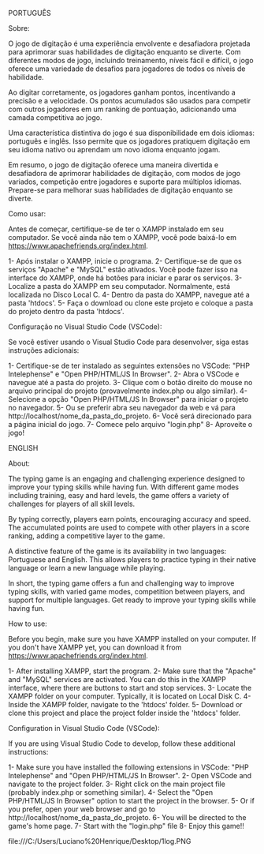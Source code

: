 PORTUGUÊS

Sobre:

O jogo de digitação é uma experiência envolvente e desafiadora projetada para aprimorar suas habilidades de digitação enquanto se diverte. Com diferentes modos de jogo, incluindo treinamento, níveis fácil e difícil, o jogo oferece uma variedade de desafios para jogadores de todos os níveis de habilidade.

Ao digitar corretamente, os jogadores ganham pontos, incentivando a precisão e a velocidade. Os pontos acumulados são usados para competir com outros jogadores em um ranking de pontuação, adicionando uma camada competitiva ao jogo.

Uma característica distintiva do jogo é sua disponibilidade em dois idiomas: português e inglês. Isso permite que os jogadores pratiquem digitação em seu idioma nativo ou aprendam um novo idioma enquanto jogam.

Em resumo, o jogo de digitação oferece uma maneira divertida e desafiadora de aprimorar habilidades de digitação, com modos de jogo variados, competição entre jogadores e suporte para múltiplos idiomas. Prepare-se para melhorar suas habilidades de digitação enquanto se diverte.

Como usar:

Antes de começar, certifique-se de ter o XAMPP instalado em seu computador. Se você ainda não tem o XAMPP, você pode baixá-lo em https://www.apachefriends.org/index.html.

1- Após instalar o XAMPP, inicie o programa.
2- Certifique-se de que os serviços "Apache" e "MySQL" estão ativados. Você pode fazer isso na interface do XAMPP, onde há botões para iniciar e parar os serviços.
3- Localize a pasta do XAMPP em seu computador. Normalmente, está localizada no Disco Local C.
4- Dentro da pasta do XAMPP, navegue até a pasta 'htdocs'.
5- Faça o download ou clone este projeto e coloque a pasta do projeto dentro da pasta 'htdocs'.

Configuração no Visual Studio Code (VSCode):

Se você estiver usando o Visual Studio Code para desenvolver, siga estas instruções adicionais:

1- Certifique-se de ter instalado as seguintes extensões no VSCode: "PHP Intelephense" e "Open PHP/HTML/JS In Browser".
2- Abra o VSCode e navegue até a pasta do projeto.
3- Clique com o botão direito do mouse no arquivo principal do projeto (provavelmente index.php ou algo similar).
4- Selecione a opção "Open PHP/HTML/JS In Browser" para iniciar o projeto no navegador.
5- Ou se preferir abra seu navegador da web e vá para http://localhost/nome_da_pasta_do_projeto.
6- Você será direcionado para a página inicial do jogo.
7- Comece pelo arquivo "login.php"
8- Aproveite o jogo!

ENGLISH

About:

The typing game is an engaging and challenging experience designed to improve your typing skills while having fun. With different game modes including training, easy and hard levels, the game offers a variety of challenges for players of all skill levels.

By typing correctly, players earn points, encouraging accuracy and speed. The accumulated points are used to compete with other players in a score ranking, adding a competitive layer to the game.

A distinctive feature of the game is its availability in two languages: Portuguese and English. This allows players to practice typing in their native language or learn a new language while playing.

In short, the typing game offers a fun and challenging way to improve typing skills, with varied game modes, competition between players, and support for multiple languages. Get ready to improve your typing skills while having fun.

How to use:

Before you begin, make sure you have XAMPP installed on your computer. If you don't have XAMPP yet, you can download it from https://www.apachefriends.org/index.html.

1- After installing XAMPP, start the program.
2- Make sure that the "Apache" and "MySQL" services are activated. You can do this in the XAMPP interface, where there are buttons to start and stop services.
3- Locate the XAMPP folder on your computer. Typically, it is located on Local Disk C.
4- Inside the XAMPP folder, navigate to the 'htdocs' folder.
5- Download or clone this project and place the project folder inside the 'htdocs' folder.

Configuration in Visual Studio Code (VSCode):

If you are using Visual Studio Code to develop, follow these additional instructions:

1- Make sure you have installed the following extensions in VSCode: "PHP Intelephense" and "Open PHP/HTML/JS In Browser".
2- Open VSCode and navigate to the project folder.
3- Right click on the main project file (probably index.php or something similar).
4- Select the "Open PHP/HTML/JS In Browser" option to start the project in the browser.
5- Or if you prefer, open your web browser and go to http://localhost/nome_da_pasta_do_projeto.
6- You will be directed to the game's home page.
7- Start with the "login.php" file
8- Enjoy this game!!

file:///C:/Users/Luciano%20Henrique/Desktop/1log.PNG
